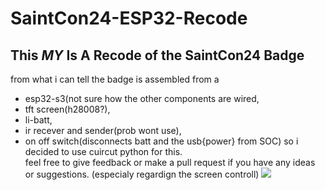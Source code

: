 # SaintCon24-ESP32-Recode
## This *MY* Is A Recode of the SaintCon24 Badge
from what i can tell the badge is assembled from a
- esp32-s3(not sure how the other components are wired,
- tft screen(h28008?),
- li-batt,
- ir recever and sender(prob wont use),
- on off switch(disconnects batt and the usb{power} from SOC)
so i decided to use cuircut python for this.\
feel free to give feedback or make a pull request if you have any ideas or suggestions. (especialy regardign the screen controll)
![](https://media.tenor.com/zlKoX5HPPu8AAAAM/cat-annoyed.gif)
